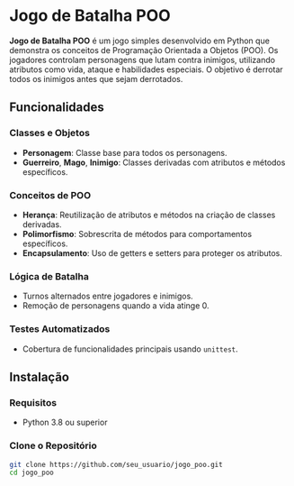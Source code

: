 # Jogo de Batalha POO

**Jogo de Batalha POO** é um jogo simples desenvolvido em Python que demonstra os conceitos de Programação Orientada a Objetos (POO). Os jogadores controlam personagens que lutam contra inimigos, utilizando atributos como vida, ataque e habilidades especiais. O objetivo é derrotar todos os inimigos antes que sejam derrotados.

## Funcionalidades

### Classes e Objetos
- **Personagem**: Classe base para todos os personagens.
- **Guerreiro**, **Mago**, **Inimigo**: Classes derivadas com atributos e métodos específicos.

### Conceitos de POO
- **Herança**: Reutilização de atributos e métodos na criação de classes derivadas.
- **Polimorfismo**: Sobrescrita de métodos para comportamentos específicos.
- **Encapsulamento**: Uso de getters e setters para proteger os atributos.

### Lógica de Batalha
- Turnos alternados entre jogadores e inimigos.
- Remoção de personagens quando a vida atinge 0.

### Testes Automatizados
- Cobertura de funcionalidades principais usando `unittest`.

## Instalação

### Requisitos
- Python 3.8 ou superior

### Clone o Repositório
```bash
git clone https://github.com/seu_usuario/jogo_poo.git
cd jogo_poo
